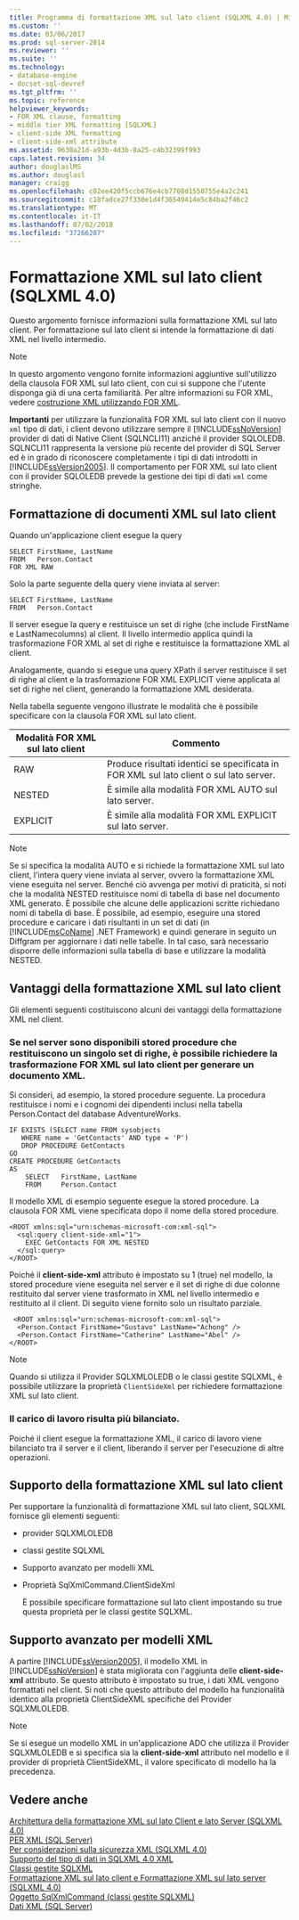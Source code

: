 ```yaml
---
title: Programma di formattazione XML sul lato client (SQLXML 4.0) | Microsoft Docs
ms.custom: ''
ms.date: 03/06/2017
ms.prod: sql-server-2014
ms.reviewer: ''
ms.suite: ''
ms.technology:
- database-engine
- docset-sql-devref
ms.tgt_pltfrm: ''
ms.topic: reference
helpviewer_keywords:
- FOR XML clause, formatting
- middle tier XML formatting [SQLXML]
- client-side XML formatting
- client-side-xml attribute
ms.assetid: 9630a21d-a93b-4d3b-8a25-c4b32399f993
caps.latest.revision: 34
author: douglaslMS
ms.author: douglasl
manager: craigg
ms.openlocfilehash: c02ee420f5ccb676e4cb7708d1550755e4a2c241
ms.sourcegitcommit: c18fadce27f330e1d4f36549414e5c84ba2f46c2
ms.translationtype: MT
ms.contentlocale: it-IT
ms.lasthandoff: 07/02/2018
ms.locfileid: "37266287"
---
```

# <a name="client-side-xml-formatting-sqlxml-40"></a>Formattazione XML sul lato client (SQLXML 4.0)
  Questo argomento fornisce informazioni sulla formattazione XML sul lato client. Per formattazione sul lato client si intende la formattazione di dati XML nel livello intermedio.  
  
> [!NOTE]  
>  In questo argomento vengono fornite informazioni aggiuntive sull'utilizzo della clausola FOR XML sul lato client, con cui si suppone che l'utente disponga già di una certa familiarità. Per altre informazioni su FOR XML, vedere [costruzione XML utilizzando FOR XML](../../xml/for-xml-sql-server.md).  
  
 **Importanti** per utilizzare la funzionalità FOR XML sul lato client con il nuovo `xml` tipo di dati, i client devono utilizzare sempre il [!INCLUDE[ssNoVersion](../../../includes/ssnoversion-md.md)] provider di dati di Native Client (SQLNCLI11) anziché il provider SQLOLEDB. SQLNCLI11 rappresenta la versione più recente del provider di SQL Server ed è in grado di riconoscere completamente i tipi di dati introdotti in [!INCLUDE[ssVersion2005](../../../includes/ssversion2005-md.md)]. Il comportamento per FOR XML sul lato client con il provider SQLOLEDB prevede la gestione dei tipi di dati `xml` come stringhe.  
  
## <a name="formatting-xml-documents-on-the-client-side"></a>Formattazione di documenti XML sul lato client  
 Quando un'applicazione client esegue la query  
  
```  
SELECT FirstName, LastName  
FROM   Person.Contact  
FOR XML RAW  
```  
  
 Solo la parte seguente della query viene inviata al server:  
  
```  
SELECT FirstName, LastName  
FROM   Person.Contact  
```  
  
 Il server esegue la query e restituisce un set di righe (che include FirstName e LastNamecolumns) al client. Il livello intermedio applica quindi la trasformazione FOR XML al set di righe e restituisce la formattazione XML al client.  
  
 Analogamente, quando si esegue una query XPath il server restituisce il set di righe al client e la trasformazione FOR XML EXPLICIT viene applicata al set di righe nel client, generando la formattazione XML desiderata.  
  
 Nella tabella seguente vengono illustrate le modalità che è possibile specificare con la clausola FOR XML sul lato client.  
  
|Modalità FOR XML sul lato client|Commento|  
|-------------------------------|-------------|  
|RAW|Produce risultati identici se specificata in FOR XML sul lato client o sul lato server.|  
|NESTED|È simile alla modalità FOR XML AUTO sul lato server.|  
|EXPLICIT|È simile alla modalità FOR XML EXPLICIT sul lato server.|  
  
> [!NOTE]  
>  Se si specifica la modalità AUTO e si richiede la formattazione XML sul lato client, l'intera query viene inviata al server, ovvero la formattazione XML viene eseguita nel server. Benché ciò avvenga per motivi di praticità, si noti che la modalità NESTED restituisce nomi di tabella di base nel documento XML generato. È possibile che alcune delle applicazioni scritte richiedano nomi di tabella di base. È possibile, ad esempio, eseguire una stored procedure e caricare i dati risultanti in un set di dati (in [!INCLUDE[msCoName](../../../includes/msconame-md.md)] .NET Framework) e quindi generare in seguito un Diffgram per aggiornare i dati nelle tabelle. In tal caso, sarà necessario disporre delle informazioni sulla tabella di base e utilizzare la modalità NESTED.  
  
## <a name="benefits-of-client-side-xml-formatting"></a>Vantaggi della formattazione XML sul lato client  
 Gli elementi seguenti costituiscono alcuni dei vantaggi della formattazione XML nel client.  
  
### <a name="if-you-have-stored-procedures-on-the-server-that-return-a-single-rowset-you-can-request-client-side-for-xml-transformation-to-generate-an-xml"></a>Se nel server sono disponibili stored procedure che restituiscono un singolo set di righe, è possibile richiedere la trasformazione FOR XML sul lato client per generare un documento XML.  
 Si consideri, ad esempio, la stored procedure seguente. La procedura restituisce i nomi e i cognomi dei dipendenti inclusi nella tabella Person.Contact del database AdventureWorks.  
  
```  
IF EXISTS (SELECT name FROM sysobjects  
   WHERE name = 'GetContacts' AND type = 'P')  
   DROP PROCEDURE GetContacts  
GO  
CREATE PROCEDURE GetContacts  
AS  
    SELECT   FirstName, LastName  
    FROM     Person.Contact  
```  
  
 Il modello XML di esempio seguente esegue la stored procedure. La clausola FOR XML viene specificata dopo il nome della stored procedure.  
  
```  
<ROOT xmlns:sql="urn:schemas-microsoft-com:xml-sql">  
  <sql:query client-side-xml="1">  
    EXEC GetContacts FOR XML NESTED  
  </sql:query>  
</ROOT>  
```  
  
 Poiché il **client-side-xml** attributo è impostato su 1 (true) nel modello, la stored procedure viene eseguita nel server e il set di righe di due colonne restituito dal server viene trasformato in XML nel livello intermedio e restituito al il client. Di seguito viene fornito solo un risultato parziale.  
  
```  
 <ROOT xmlns:sql="urn:schemas-microsoft-com:xml-sql">  
  <Person.Contact FirstName="Gustavo" LastName="Achong" />   
  <Person.Contact FirstName="Catherine" LastName="Abel" />  
</ROOT>  
```  
  
> [!NOTE]  
>  Quando si utilizza il Provider SQLXMLOLEDB o le classi gestite SQLXML, è possibile utilizzare la proprietà `ClientSideXml` per richiedere formattazione XML sul lato client.  
  
### <a name="the-workload-is-more-balanced"></a>Il carico di lavoro risulta più bilanciato.  
 Poiché il client esegue la formattazione XML, il carico di lavoro viene bilanciato tra il server e il client, liberando il server per l'esecuzione di altre operazioni.  
  
## <a name="supporting-client-side-xml-formatting"></a>Supporto della formattazione XML sul lato client  
 Per supportare la funzionalità di formattazione XML sul lato client, SQLXML fornisce gli elementi seguenti:  
  
-   provider SQLXMLOLEDB  
  
-   classi gestite SQLXML  
  
-   Supporto avanzato per modelli XML  
  
-   Proprietà SqlXmlCommand.ClientSideXml  
  
     È possibile specificare formattazione sul lato client impostando su true questa proprietà per le classi gestite SQLXML.  
  
## <a name="enhanced-xml-template-support"></a>Supporto avanzato per modelli XML  
 A partire [!INCLUDE[ssVersion2005](../../../includes/ssversion2005-md.md)], il modello XML in [!INCLUDE[ssNoVersion](../../../includes/ssnoversion-md.md)] è stata migliorata con l'aggiunta delle **client-side-xml** attributo. Se questo attributo è impostato su true, i dati XML vengono formattati nel client. Si noti che questo attributo del modello ha funzionalità identico alla proprietà ClientSideXML specifiche del Provider SQLXMLOLEDB.  
  
> [!NOTE]  
>  Se si esegue un modello XML in un'applicazione ADO che utilizza il Provider SQLXMLOLEDB e si specifica sia la **client-side-xml** attributo nel modello e il provider di proprietà ClientSideXML, il valore specificato di modello ha la precedenza.  
  
## <a name="see-also"></a>Vedere anche  
 [Architettura della formattazione XML sul lato Client e lato Server &#40;SQLXML 4.0&#41;](server-side-xml-formatting-sqlxml-4-0.md)   
 [PER XML &#40;SQL Server&#41;](../../xml/for-xml-sql-server.md)   
 [Per considerazioni sulla sicurezza XML &#40;SQLXML 4.0&#41;](../../sqlxml-annotated-xsd-schemas-xpath-queries/security/for-xml-security-considerations-sqlxml-4-0.md)   
 [Supporto del tipo di dati in SQLXML 4.0 XML](../xml-data-type-support-in-sqlxml-4-0.md)   
 [Classi gestite SQLXML](../../sqlxml-annotated-xsd-schemas-xpath-queries/net-framework-classes/sqlxml-4-0-net-framework-support-managed-classes.md)   
 [Formattazione XML sul lato client e Formattazione XML sul lato server &#40;SQLXML 4.0&#41;](client-side-vs-server-side-xml-formatting-sqlxml-4-0.md)   
 [Oggetto SqlXmlCommand &#40;classi gestite SQLXML&#41;](../../sqlxml-annotated-xsd-schemas-xpath-queries/net-framework-classes/sqlxml-managed-classes-sqlxmlcommand-object.md)   
 [Dati XML &#40;SQL Server&#41;](../../xml/xml-data-sql-server.md)  
  
  

